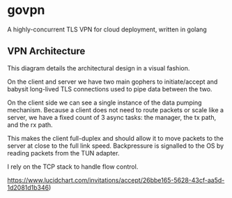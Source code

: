 # govpn
A highly-concurrent TLS VPN for cloud deployment, written in golang

## VPN Architecture

This diagram details the architectural design in a visual fashion.

On the client and server we have two main gophers to initiate/accept and babysit long-lived TLS connections used to pipe data between the two.

On the client side we can see a single instance of the data pumping mechanism.
Because a client does not need to route packets or scale like a server, we have a fixed count of 3 async tasks: the manager, the tx path, and the rx path.

This makes the client full-duplex and should allow it to move packets to the server at close to the full link speed.
Backpressure is signalled to the OS by reading packets from the TUN adapter.

I rely on the TCP stack to handle flow control.

https://www.lucidchart.com/invitations/accept/26bbe165-5628-43cf-aa5d-1d2081d1b346)
